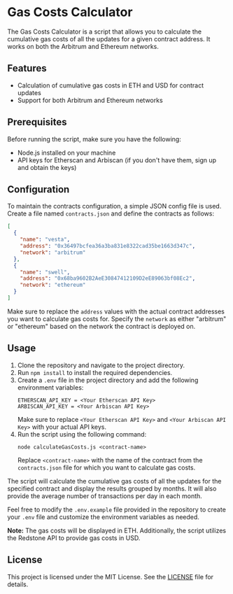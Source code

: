 # Gas Costs Calculator

The Gas Costs Calculator is a script that allows you to calculate the cumulative gas costs of all the updates for a given contract address. It works on both the Arbitrum and Ethereum networks.

## Features

- Calculation of cumulative gas costs in ETH and USD for contract updates
- Support for both Arbitrum and Ethereum networks

## Prerequisites

Before running the script, make sure you have the following:

- Node.js installed on your machine
- API keys for Etherscan and Arbiscan (if you don't have them, sign up and obtain the keys)

## Configuration

To maintain the contracts configuration, a simple JSON config file is used. Create a file named `contracts.json` and define the contracts as follows:

```json
[
  {
    "name": "vesta",
    "address": "0x36497bcfea36a3ba831e8322cad35be1663d347c",
    "network": "arbitrum"
  },
  {
    "name": "swell",
    "address": "0x68ba9602B2AeE30847412109D2eE89063bf08Ec2",
    "network": "ethereum"
  }
]
```

Make sure to replace the `address` values with the actual contract addresses you want to calculate gas costs for. Specify the `network` as either "arbitrum" or "ethereum" based on the network the contract is deployed on.

## Usage

1. Clone the repository and navigate to the project directory.
2. Run `npm install` to install the required dependencies.
3. Create a `.env` file in the project directory and add the following environment variables:
   ```
   ETHERSCAN_API_KEY = <Your Etherscan API Key>
   ARBISCAN_API_KEY = <Your Arbiscan API Key>
   ```
   Make sure to replace `<Your Etherscan API Key>` and `<Your Arbiscan API Key>` with your actual API keys.
4. Run the script using the following command:
   ```
   node calculateGasCosts.js <contract-name>
   ```
   Replace `<contract-name>` with the name of the contract from the `contracts.json` file for which you want to calculate gas costs.

The script will calculate the cumulative gas costs of all the updates for the specified contract and display the results grouped by months. It will also provide the average number of transactions per day in each month.

Feel free to modify the `.env.example` file provided in the repository to create your `.env` file and customize the environment variables as needed.

**Note:** The gas costs will be displayed in ETH. Additionally, the script utilizes the Redstone API to provide gas costs in USD.

## License

This project is licensed under the MIT License. See the [LICENSE](LICENSE) file for details.
